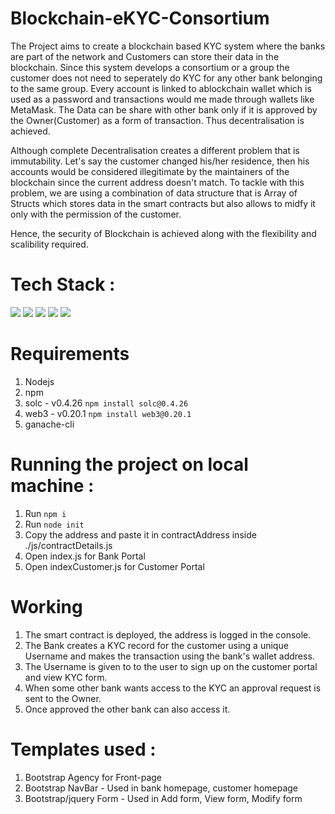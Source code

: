 # Blockchain-eKYC-Consortium

The Project aims to create a blockchain based KYC system where the banks are part of the network and Customers can store their data in the blockchain. Since this system develops a consortium or a group the customer does not need to seperately do KYC for any other bank belonging to the same group. Every account is linked to ablockchain wallet which is used as a password and transactions would me made through wallets like MetaMask. The Data can be share with other bank only if it is approved by the Owner(Customer) as a form of transaction. Thus decentralisation is achieved. 

Although complete Decentralisation creates a different problem that is immutability. Let's say the customer changed his/her residence, then his accounts would be considered illegitimate by the maintainers of the blockchain since the current address doesn't match. To tackle with this problem, we are using a combination of data structure that is Array of Structs which stores data in the smart contracts but also allows to midfy it only with the permission of the customer. 

Hence, the security of Blockchain is achieved along with the flexibility and scalibility required.

# Tech Stack :
<img  src="https://img.shields.io/badge/Node.js-339933?style=for-the-badge&logo=nodedotjs&logoColor=white" />
<img  src="https://img.shields.io/badge/HTML5-E34F26?style=for-the-badge&logo=html5&logoColor=white" />
<img  src="https://img.shields.io/badge/JavaScript-323330?style=for-the-badge&logo=javascript&logoColor=F7DF1E" />
<img  src="https://https://img.shields.io/badge/CSS3-1572B6?style=for-the-badge&logo=css3&logoColor=white" />
<img  src="https://img.shields.io/badge/Solidity-e6e6e6?style=for-the-badge&logo=solidity&logoColor=black" />

# Requirements
1. Nodejs
2. npm
3. solc - v0.4.26 `npm install solc@0.4.26`
4. web3 - v0.20.1 `npm install web3@0.20.1`
5. ganache-cli

# Running the project on local machine :
1. Run `npm i`
2. Run `node init`
3. Copy the address and paste it in contractAddress inside ./js/contractDetails.js
4. Open index.js for Bank Portal
5. Open indexCustomer.js for Customer Portal

# Working 
1. The smart contract is deployed, the address is logged in the console.
2. The Bank creates a KYC record for the customer using a unique Username and makes the transaction using the bank's wallet address.
3. The Username is given to to the user to sign up on the customer portal and view KYC form.
4. When some other bank wants access to the KYC an approval request is sent to the Owner.
5. Once approved the other bank can also access it.

# Templates used :
1. Bootstrap Agency for Front-page
2. Bootstrap NavBar - Used in bank homepage, customer homepage
3. Bootstrap/jquery Form - Used in Add form, View form, Modify form


